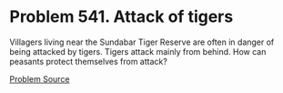 # Problem 541. Attack of tigers 

Villagers living near the Sundabar Tiger Reserve are often in danger of being attacked by tigers. Tigers attack mainly from behind. How can peasants protect themselves from attack?

[Problem Source](https://www.trizland.ru/tasks/1555/)